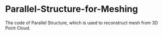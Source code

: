 # Parallel-Structure-for-Meshing
The code of Parallel Structure, which is used to reconstruct mesh from 3D Point Cloud.
